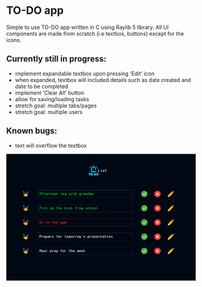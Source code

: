 # TO-DO app

Simple to use TO-DO app written in C using Raylib 5 library. All UI components are made from scratch (i.e textbox, buttons) except for the icons.

## Currently still in progress:
- implement expandable textbox upon pressing 'Edit' icon
- when expanded, textbox will included details such as date created and date to be completed
- implement 'Clear All' button
- allow for saving/loading tasks
- stretch goal: multiple tabs/pages
- stretch goal: multiple users

## Known bugs:
- text will overflow the textbox

![to-do-app](https://github.com/achrustowski/TODO-app/blob/master/to-do-app-screenshot.png)
